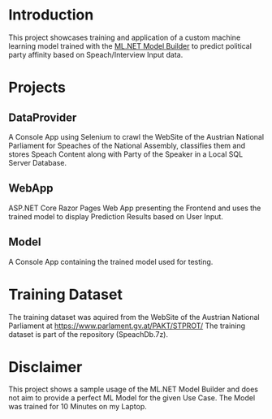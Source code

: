 # Introduction

This project showcases training and application of a custom machine learning model trained with the [ML.NET Model Builder](https://dotnet.microsoft.com/apps/machinelearning-ai/ml-dotnet/model-builder) to predict political party affinity based on Speach/Interview Input data.

# Projects

## DataProvider
A Console App using Selenium to crawl the WebSite of the Austrian National Parliament for Speaches of the National Assembly, classifies them and stores Speach Content along with Party of the Speaker in a Local SQL Server Database.

## WebApp
ASP.NET Core Razor Pages Web App presenting the Frontend and uses the trained model to display Prediction Results based on User Input.

## Model 
A Console App containing the trained model used for testing.

# Training Dataset
The training dataset was aquired from the WebSite of the Austrian National Parliament at https://www.parlament.gv.at/PAKT/STPROT/
The training dataset is part of the repository (SpeachDb.7z).

# Disclaimer
This project shows a sample usage of the ML.NET Model Builder and does not aim to provide a perfect ML Model for the given Use Case. 
The Model was trained for 10 Minutes on my Laptop.
